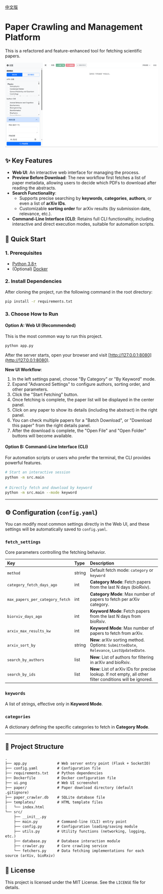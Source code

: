 [中文版](README.md)

# Paper Crawling and Management Platform

This is a refactored and feature-enhanced tool for fetching scientific papers.

![Web UI Screenshot](ui.png)

## ✨ Key Features

- **Web UI**: An interactive web interface for managing the process.
- **Preview Before Download**: The new workflow first fetches a list of paper metadata, allowing users to decide which PDFs to download after reading the abstracts.
- **Search Functionality**:
    - Supports precise searching by **keywords**, **categories**, **authors**, or even a list of **arXiv IDs**.
    - Customizable **sorting order** for arXiv results (by submission date, relevance, etc.).
- **Command-Line Interface (CLI)**: Retains full CLI functionality, including interactive and direct execution modes, suitable for automation scripts.

## 🚀 Quick Start

### 1. Prerequisites
- [Python 3.8+](https://www.python.org/)
- (Optional) [Docker](https://www.docker.com/)

### 2. Install Dependencies
After cloning the project, run the following command in the root directory:
```bash
pip install -r requirements.txt
```
### 3. Choose How to Run

#### Option A: Web UI (Recommended)
This is the most common way to run this project.
```bash
python app.py
```
After the server starts, open your browser and visit [http://127.0.0.1:8080](http://127.0.0.1:8080).

**New UI Workflow**:
1. In the left settings panel, choose "By Category" or "By Keyword" mode.
2. Expand "Advanced Settings" to configure authors, sorting order, and other parameters.
3. Click the "Start Fetching" button.
4. Once fetching is complete, the paper list will be displayed in the center panel.
5. Click on any paper to show its details (including the abstract) in the right panel.
6. You can check multiple papers for a "Batch Download", or "Download this paper" from the right details panel.
7. After the download is complete, the "Open File" and "Open Folder" buttons will become available.

#### Option B: Command-Line Interface (CLI)
For automation scripts or users who prefer the terminal, the CLI provides powerful features.
```bash
# Start an interactive session
python -m src.main

# Directly fetch and download by keyword
python -m src.main --mode keyword
```

---

## ⚙️ Configuration (`config.yaml`)

You can modify most common settings directly in the Web UI, and these settings will be automatically saved to `config.yaml`.

### `fetch_settings`
Core parameters controlling the fetching behavior.

| Key | Type | Description |
| :--- | :--- | :--- |
| `method` | string | Default fetch mode: `category` or `keyword` |
| `category_fetch_days_ago` | int | **Category Mode**: Fetch papers from the last N days (bioRxiv). |
| `max_papers_per_category_fetch` | int | **Category Mode**: Max number of papers to fetch per arXiv category. |
| `biorxiv_days_ago` | int | **Keyword Mode**: Fetch papers from the last N days from bioRxiv. |
| `arxiv_max_results_kw` | int | **Keyword Mode**: Max number of papers to fetch from arXiv. |
| `arxiv_sort_by` | string | **New**: arXiv sorting method. Options: `SubmittedDate`, `Relevance`, `LastUpdatedDate`. |
| `search_by_authors` | list | **New**: List of authors for filtering in arXiv and bioRxiv. |
| `search_by_ids` | list | **New**: List of arXiv IDs for precise lookup. If not empty, all other filter conditions will be ignored. |

### `keywords`
A list of strings, effective only in **Keyword Mode**.

### `categories`
A dictionary defining the specific categories to fetch in **Category Mode**.

---

## 📁 Project Structure
```
.
├── app.py              # Web server entry point (Flask + SocketIO)
├── config.yaml         # Configuration file
├── requirements.txt    # Python dependencies
├── Dockerfile          # Docker configuration file
├── ui.png              # Web UI screenshot
├── paper/              # Paper download directory (default .gitignore)
├── paper_crawler.db    # SQLite database file
├── templates/          # HTML template files
│   └── index.html
└── src/
    ├── __init__.py
    ├── main.py         # Command-line (CLI) entry point
    ├── config.py       # Configuration loading/saving module
    ├── utils.py        # Utility functions (networking, logging, etc.)
    ├── database.py     # Database interaction module
    ├── crawler.py      # Core crawling service
    └── fetchers.py     # Data fetching implementations for each source (arXiv, bioRxiv)
```

## 📄 License
This project is licensed under the MIT License. See the `LICENSE` file for details.
